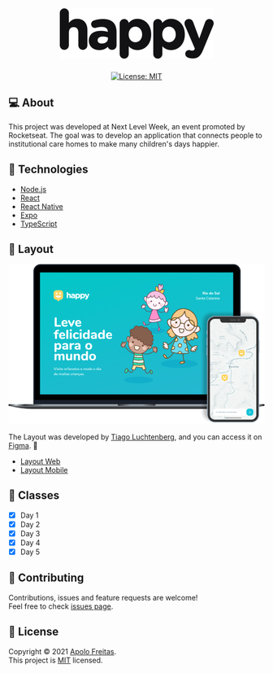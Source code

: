 <h1 align="center">
    <img alt="Happy" title="Happy" src=".github/images/logo.svg" />
</h1>

<p align="center">
  <a href="LICENSE">
    <img alt="License: MIT" src="https://img.shields.io/badge/License-MIT-green.svg?style=for-the-badge&color=15C3D6&labelColor=000000" />
  </a>
</p>

## 💻 About

This project was developed at Next Level Week, an event promoted by Rocketseat. The goal was to develop an application that connects people to institutional care homes to make many children's days happier.

## 🚀 Technologies

- [Node.js](https://nodejs.org/)
- [React](https://reactjs.org/)
- [React Native](https://reactnative.dev/)
- [Expo](https://expo.dev/)
- [TypeScript](https://www.typescriptlang.org/)

## 🎨 Layout

<img alt="Happy" src=".github/images/happy.png" >

The Layout was developed by [Tiago Luchtenberg](https://www.linkedin.com/in/tiagoluchtenberg), and you can access it on [Figma](https://www.figma.com/). 📱

- [Layout Web](https://www.figma.com/file/mDEbnoojksG4w8sOxmudh3/Happy-Web)
- [Layout Mobile](https://www.figma.com/file/X27FfVxAgy9f5IFa7ONlph/Happy-Mobile)

## 📓 Classes

- [x] Day 1
- [x] Day 2
- [x] Day 3
- [x] Day 4
- [x] Day 5

## 🤝 Contributing

Contributions, issues and feature requests are welcome!<br />Feel free to check [issues page](https://github.com/apolofreitas/happy/issues).

## 📝 License

Copyright © 2021 [Apolo Freitas](https://www.linkedin.com/in/apolofreitas).<br />
This project is [MIT](LICENSE) licensed.
